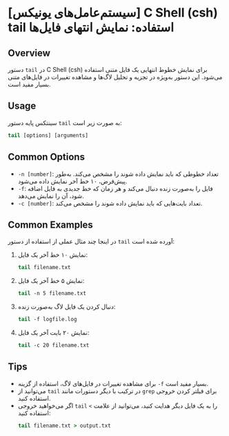 # [سیستم‌عامل‌های یونیکس] C Shell (csh) tail استفاده: نمایش انتهای فایل‌ها

## Overview
دستور `tail` در C Shell (csh) برای نمایش خطوط انتهایی یک فایل متنی استفاده می‌شود. این دستور به‌ویژه در تجزیه و تحلیل لاگ‌ها و مشاهده تغییرات در فایل‌های متنی بسیار مفید است.

## Usage
سینتکس پایه دستور `tail` به صورت زیر است:

```csh
tail [options] [arguments]
```

## Common Options
- `-n [number]`: تعداد خطوطی که باید نمایش داده شوند را مشخص می‌کند. به‌طور پیش‌فرض، ۱۰ خط آخر نمایش داده می‌شود.
- `-f`: فایل را به‌صورت زنده دنبال می‌کند و هر زمان که خط جدیدی به فایل اضافه شود، آن را نمایش می‌دهد.
- `-c [number]`: تعداد بایت‌هایی که باید نمایش داده شوند را مشخص می‌کند.

## Common Examples
در اینجا چند مثال عملی از استفاده از دستور `tail` آورده شده است:

1. نمایش ۱۰ خط آخر یک فایل:
   ```csh
   tail filename.txt
   ```

2. نمایش ۵ خط آخر یک فایل:
   ```csh
   tail -n 5 filename.txt
   ```

3. دنبال کردن یک فایل لاگ به‌صورت زنده:
   ```csh
   tail -f logfile.log
   ```

4. نمایش ۲۰ بایت آخر یک فایل:
   ```csh
   tail -c 20 filename.txt
   ```

## Tips
- برای مشاهده تغییرات در فایل‌های لاگ، استفاده از گزینه `-f` بسیار مفید است.
- می‌توانید از `tail` در ترکیب با دیگر دستورات مانند `grep` برای فیلتر کردن خروجی استفاده کنید.
- اگر می‌خواهید خروجی `tail` را به یک فایل دیگر هدایت کنید، می‌توانید از علامت `>` استفاده کنید:
  ```csh
  tail filename.txt > output.txt
  ```